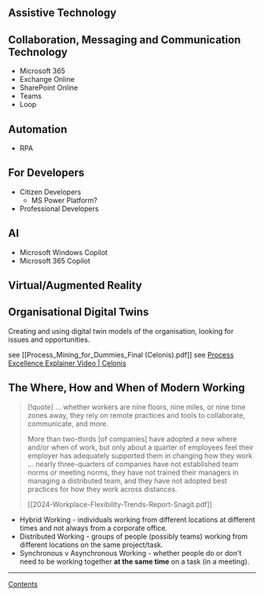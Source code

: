 ## Assistive Technology


## Collaboration, Messaging and Communication Technology

- Microsoft 365
- Exchange Online
- SharePoint Online
- Teams
- Loop

## Automation

- RPA

## For Developers

- Citizen Developers
	- MS Power Platform?
- Professional Developers


## AI

- Microsoft Windows Copilot
- Microsoft 365 Copilot


## Virtual/Augmented Reality


## Organisational Digital Twins

Creating and using digital twin models of the organisation, looking for issues and opportunities.

see [[Process_Mining_for_Dummies_Final (Celonis).pdf]]
see [Process Excellence Explainer Video | Celonis](https://www.celonis.com/resources/explainer-video/process-excellence/)


## The Where, How and When of Modern Working

> [!quote]
> ... whether workers are nine floors, nine miles, or nine time zones away, they rely on remote practices and tools to collaborate, communicate, and more.
> 
> More than two-thirds [of companies] have adopted a new where and/or when of work, but only about a quarter of employees feel their employer has adequately supported them in changing how they work ...  nearly three-quarters of companies have not established team norms or meeting norms, they have not trained their managers in managing a distributed team, and they have not adopted best practices for how they work across distances.
>
> [[2024-Workplace-Flexibility-Trends-Report-Snagit.pdf]]

- Hybrid Working - individuals working from different locations at different times and not always from a corporate office.
- Distributed Working - groups of people (possibly teams) working from different locations on the same project/task.
- Synchronous v Asynchronous Working - whether people do or don't need to be working together **at the same time** on a task (in a meeting).

---
[Contents](Contents.md)
